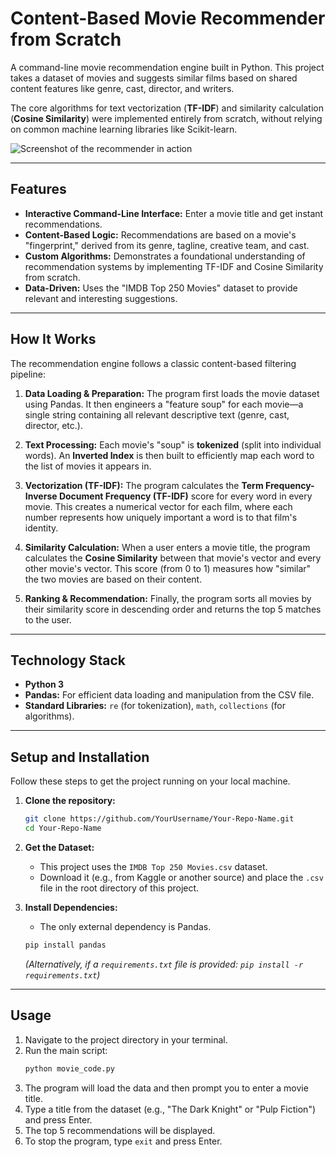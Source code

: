 # Content-Based Movie Recommender from Scratch

A command-line movie recommendation engine built in Python. This project takes a dataset of movies and suggests similar films based on shared content features like genre, cast, director, and writers.

The core algorithms for text vectorization (**TF-IDF**) and similarity calculation (**Cosine Similarity**) were implemented entirely from scratch, without relying on common machine learning libraries like Scikit-learn.

![Screenshot of the recommender in action]("prof.png")


---

## Features

-   **Interactive Command-Line Interface:** Enter a movie title and get instant recommendations.
-   **Content-Based Logic:** Recommendations are based on a movie's "fingerprint," derived from its genre, tagline, creative team, and cast.
-   **Custom Algorithms:** Demonstrates a foundational understanding of recommendation systems by implementing TF-IDF and Cosine Similarity from scratch.
-   **Data-Driven:** Uses the "IMDB Top 250 Movies" dataset to provide relevant and interesting suggestions.

---

## How It Works

The recommendation engine follows a classic content-based filtering pipeline:

1.  **Data Loading & Preparation:** The program first loads the movie dataset using Pandas. It then engineers a "feature soup" for each movie—a single string containing all relevant descriptive text (genre, cast, director, etc.).

2.  **Text Processing:** Each movie's "soup" is **tokenized** (split into individual words). An **Inverted Index** is then built to efficiently map each word to the list of movies it appears in.

3.  **Vectorization (TF-IDF):** The program calculates the **Term Frequency-Inverse Document Frequency (TF-IDF)** score for every word in every movie. This creates a numerical vector for each film, where each number represents how uniquely important a word is to that film's identity.

4.  **Similarity Calculation:** When a user enters a movie title, the program calculates the **Cosine Similarity** between that movie's vector and every other movie's vector. This score (from 0 to 1) measures how "similar" the two movies are based on their content.

5.  **Ranking & Recommendation:** Finally, the program sorts all movies by their similarity score in descending order and returns the top 5 matches to the user.

---

## Technology Stack

-   **Python 3**
-   **Pandas:** For efficient data loading and manipulation from the CSV file.
-   **Standard Libraries:** `re` (for tokenization), `math`, `collections` (for algorithms).

---

## Setup and Installation

Follow these steps to get the project running on your local machine.

1.  **Clone the repository:**
    ```bash
    git clone https://github.com/YourUsername/Your-Repo-Name.git
    cd Your-Repo-Name
    ```

2.  **Get the Dataset:**
    -   This project uses the `IMDB Top 250 Movies.csv` dataset.
    -   Download it (e.g., from Kaggle or another source) and place the `.csv` file in the root directory of this project.

3.  **Install Dependencies:**
    -   The only external dependency is Pandas.
    ```bash
    pip install pandas
    ```
    *(Alternatively, if a `requirements.txt` file is provided: `pip install -r requirements.txt`)*

---

## Usage

1.  Navigate to the project directory in your terminal.
2.  Run the main script:
    ```bash
    python movie_code.py
    ```
3.  The program will load the data and then prompt you to enter a movie title.
4.  Type a title from the dataset (e.g., "The Dark Knight" or "Pulp Fiction") and press Enter.
5.  The top 5 recommendations will be displayed.
6.  To stop the program, type `exit` and press Enter.
